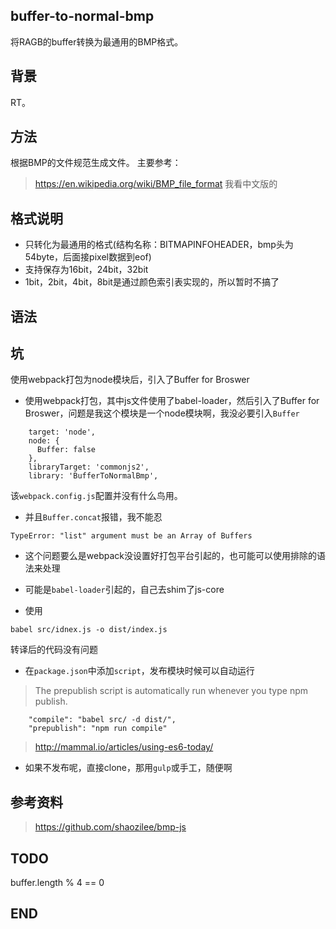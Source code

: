## buffer-to-normal-bmp
将RAGB的buffer转换为最通用的BMP格式。

## 背景
RT。

## 方法
根据BMP的文件规范生成文件。
主要参考：
>https://en.wikipedia.org/wiki/BMP_file_format
我看中文版的

## 格式说明
* 只转化为最通用的格式(结构名称：BITMAPINFOHEADER，bmp头为54byte，后面接pixel数据到eof)
* 支持保存为16bit，24bit，32bit
* 1bit，2bit，4bit，8bit是通过颜色索引表实现的，所以暂时不搞了

## 语法

## 坑
使用webpack打包为node模块后，引入了Buffer for Broswer
* 使用webpack打包，其中js文件使用了babel-loader，然后引入了Buffer for Broswer，问题是我这个模块是一个node模块啊，我没必要引入`Buffer`
```
    target: 'node',
    node: {
      Buffer: false
    },
    libraryTarget: 'commonjs2',
    library: 'BufferToNormalBmp',
```
该`webpack.config.js`配置并没有什么鸟用。

* 并且`Buffer.concat`报错，我不能忍
```
TypeError: "list" argument must be an Array of Buffers
```

* 这个问题要么是webpack没设置好打包平台引起的，也可能可以使用排除的语法来处理

* 可能是`babel-loader`引起的，自己去shim了js-core

* 使用
```
babel src/idnex.js -o dist/index.js
```
转译后的代码没有问题

* 在`package.json`中添加`script`，发布模块时候可以自动运行
>The prepublish script is automatically run whenever you type npm publish.
```
    "compile": "babel src/ -d dist/",
    "prepublish": "npm run compile"
```
>http://mammal.io/articles/using-es6-today/

* 如果不发布呢，直接clone，那用`gulp`或手工，随便啊

## 参考资料
>https://github.com/shaozilee/bmp-js

## TODO
buffer.length % 4 == 0 

## END
